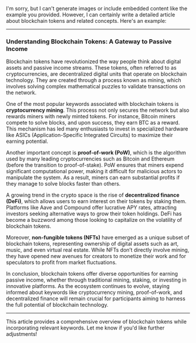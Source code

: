 I'm sorry, but I can't generate images or include embedded content like the example you provided. However, I can certainly write a detailed article about blockchain tokens and related concepts. Here's an example:

---

### Understanding Blockchain Tokens: A Gateway to Passive Income

Blockchain tokens have revolutionized the way people think about digital assets and passive income streams. These tokens, often referred to as cryptocurrencies, are decentralized digital units that operate on blockchain technology. They are created through a process known as mining, which involves solving complex mathematical puzzles to validate transactions on the network.

One of the most popular keywords associated with blockchain tokens is **cryptocurrency mining**. This process not only secures the network but also rewards miners with newly minted tokens. For instance, Bitcoin miners compete to solve blocks, and upon success, they earn BTC as a reward. This mechanism has led many enthusiasts to invest in specialized hardware like ASICs (Application-Specific Integrated Circuits) to maximize their earning potential.

Another important concept is **proof-of-work (PoW)**, which is the algorithm used by many leading cryptocurrencies such as Bitcoin and Ethereum (before the transition to proof-of-stake). PoW ensures that miners expend significant computational power, making it difficult for malicious actors to manipulate the system. As a result, miners can earn substantial profits if they manage to solve blocks faster than others.

A growing trend in the crypto space is the rise of **decentralized finance (DeFi)**, which allows users to earn interest on their tokens by staking them. Platforms like Aave and Compound offer lucrative APY rates, attracting investors seeking alternative ways to grow their token holdings. DeFi has become a buzzword among those looking to capitalize on the volatility of blockchain tokens.

Moreover, **non-fungible tokens (NFTs)** have emerged as a unique subset of blockchain tokens, representing ownership of digital assets such as art, music, and even virtual real estate. While NFTs don’t directly involve mining, they have opened new avenues for creators to monetize their work and for speculators to profit from market fluctuations.

In conclusion, blockchain tokens offer diverse opportunities for earning passive income, whether through traditional mining, staking, or investing in innovative platforms. As the ecosystem continues to evolve, staying informed about keywords like cryptocurrency mining, proof-of-work, and decentralized finance will remain crucial for participants aiming to harness the full potential of blockchain technology.

--- 

This article provides a comprehensive overview of blockchain tokens while incorporating relevant keywords. Let me know if you'd like further adjustments!